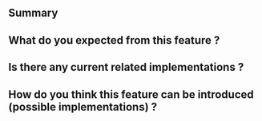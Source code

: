 ## Summary

## What do you expected from this feature ?

## Is there any current related implementations ?

## How do you think this feature can be introduced (possible implementations) ?
